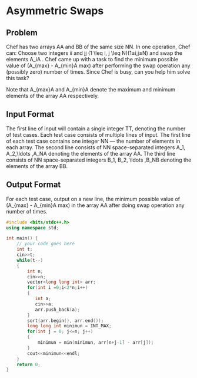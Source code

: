 # Asymmetric Swaps
## Problem
Chef has two arrays AA and BB of the same size NN.
In one operation, Chef can:
Choose two integers ii and jj (1 \leq i, j \leq N)(1≤i,j≤N) and swap the elements A_iA .
Chef came up with a task to find the minimum possible value of (A_{max} - A_{min}A 
max) after performing the swap operation any (possibly zero) number of times.
Since Chef is busy, can you help him solve this task?

Note that A_{max}A and A_{min}A denote the maximum and minimum elements of the array AA respectively.

## Input Format
The first line of input will contain a single integer TT, denoting the number of test cases.
Each test case consists of multiple lines of input.
The first line of each test case contains one integer NN — the number of elements in each array.
The second line consists of NN space-separated integers A_1, A_2,\ldots ,A_NA denoting the elements of the array AA.
The third line consists of NN space-separated integers B_1, B_2, \ldots ,B_NB denoting the elements of the array BB.
## Output Format
For each test case, output on a new line, the minimum possible value of (A_{max} - A_{min}A 
max) in the array AA after doing swap operation any number of times.
```cpp
#include <bits/stdc++.h>
using namespace std;

int main() {
	// your code goes here
	int t;
	cin>>t;
	while(t--)
	{
	    int n;
	    cin>>n;
	    vector<long long int> arr;
	    for(int i =0;i<2*n;i++)
	    {
	       int a;
	       cin>>a;
	       arr.push_back(a);
	    }
	    sort(arr.begin(), arr.end());
	    long long int minimun = INT_MAX;
	    for(int j = 0; j<=n; j++)
	    {
	        minimun = min(minimun, arr[n+j-1] - arr[j]);
	    }
	    cout<<minimun<<endl;
	}
	return 0;
}

```

